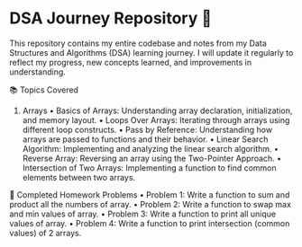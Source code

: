 # DSA Journey Repository 🚀

This repository contains my entire codebase and notes from my Data Structures and Algorithms (DSA) learning journey. I will update it regularly to reflect my progress, new concepts learned, and improvements in understanding.

📚 Topics Covered

1. Arrays
	•	Basics of Arrays: Understanding array declaration, initialization, and memory layout.
	•	Loops Over Arrays: Iterating through arrays using different loop constructs.
	•	Pass by Reference: Understanding how arrays are passed to functions and their behavior.
	•	Linear Search Algorithm: Implementing and analyzing the linear search algorithm.
	•	Reverse Array: Reversing an array using the Two-Pointer Approach.
	•	Intersection of Two Arrays: Implementing a function to find common elements between two arrays.

📝 Completed Homework Problems
	•	Problem 1: Write a function to sum and product all the numbers of array.
	•	Problem 2: Write a function to swap max and min values of array.
	•	Problem 3: Write a function to print all unique values of array.
	•	Problem 4: Write a function to print intersection (common values) of 2 arrays.


